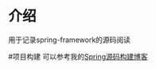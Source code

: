 # 介绍
用于记录spring-framework的源码阅读

#项目构建
可以参考我的[Spring源码构建博客](http://luyingjie.cn/blog/Java/Spring/Spring源码构建)
